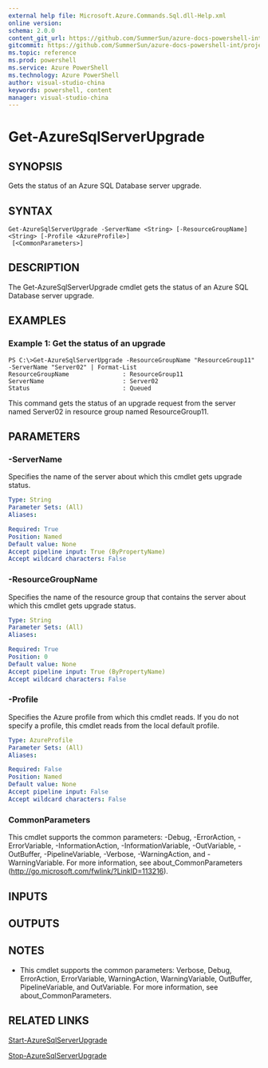 ```yaml
---
external help file: Microsoft.Azure.Commands.Sql.dll-Help.xml
online version: 
schema: 2.0.0
content_git_url: https://github.com/SummerSun/azure-docs-powershell-int/projects/azure-docs-powershell-int/azureps-cmdlets-docs/ResourceManager/AzureRM.Sql/v0.9.8/CmdletMDs/Get-AzureSqlServerUpgrade.md
gitcommit: https://github.com/SummerSun/azure-docs-powershell-int/projects/azure-docs-powershell-int/azureps-cmdlets-docs/ResourceManager/AzureRM.Sql/v0.9.8/CmdletMDs/Get-AzureSqlServerUpgrade.md
ms.topic: reference
ms.prod: powershell
ms.service: Azure PowerShell
ms.technology: Azure PowerShell
author: visual-studio-china
keywords: powershell, content
manager: visual-studio-china
---
```


# Get-AzureSqlServerUpgrade

## SYNOPSIS
Gets the status of an Azure SQL Database server upgrade.

## SYNTAX

```
Get-AzureSqlServerUpgrade -ServerName <String> [-ResourceGroupName] <String> [-Profile <AzureProfile>]
 [<CommonParameters>]
```

## DESCRIPTION
The Get-AzureSqlServerUpgrade cmdlet gets the status of an Azure SQL Database server upgrade.

## EXAMPLES

### Example 1: Get the status of an upgrade
```
PS C:\>Get-AzureSqlServerUpgrade -ResourceGroupName "ResourceGroup11" -ServerName "Server02" | Format-List
ResourceGroupName               : ResourceGroup11
ServerName                      : Server02
Status                          : Queued
```

This command gets the status of an upgrade request from the server named Server02 in resource group named ResourceGroup11.

## PARAMETERS

### -ServerName
Specifies the name of the server about which this cmdlet gets upgrade status.

```yaml
Type: String
Parameter Sets: (All)
Aliases: 

Required: True
Position: Named
Default value: None
Accept pipeline input: True (ByPropertyName)
Accept wildcard characters: False
```

### -ResourceGroupName
Specifies the name of the resource group that contains the server about which this cmdlet gets upgrade status.

```yaml
Type: String
Parameter Sets: (All)
Aliases: 

Required: True
Position: 0
Default value: None
Accept pipeline input: True (ByPropertyName)
Accept wildcard characters: False
```

### -Profile
Specifies the Azure profile from which this cmdlet reads.
If you do not specify a profile, this cmdlet reads from the local default profile.

```yaml
Type: AzureProfile
Parameter Sets: (All)
Aliases: 

Required: False
Position: Named
Default value: None
Accept pipeline input: False
Accept wildcard characters: False
```

### CommonParameters
This cmdlet supports the common parameters: -Debug, -ErrorAction, -ErrorVariable, -InformationAction, -InformationVariable, -OutVariable, -OutBuffer, -PipelineVariable, -Verbose, -WarningAction, and -WarningVariable. For more information, see about_CommonParameters (http://go.microsoft.com/fwlink/?LinkID=113216).

## INPUTS

## OUTPUTS

## NOTES
* This cmdlet supports the common parameters: Verbose, Debug, ErrorAction, ErrorVariable, WarningAction, WarningVariable, OutBuffer, PipelineVariable, and OutVariable. For more information, see about_CommonParameters.

## RELATED LINKS

[Start-AzureSqlServerUpgrade]()

[Stop-AzureSqlServerUpgrade]()

